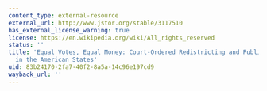 ```yaml
---
content_type: external-resource
external_url: http://www.jstor.org/stable/3117510
has_external_license_warning: true
license: https://en.wikipedia.org/wiki/All_rights_reserved
status: ''
title: 'Equal Votes, Equal Money: Court-Ordered Redistricting and Public Expenditures
  in the American States'
uid: 83b24170-2fa7-40f2-8a5a-14c96e197cd9
wayback_url: ''
---
```

